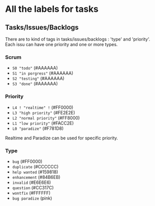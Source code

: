 # All the labels for tasks

## Tasks/Issues/Backlogs

There are to kind of tags in tasks/issues/backlogs : 'type' and 'priority'. Each issu can have one priority and one or more types.

### Scrum

* <code>S0 "todo"</code> (#AAAAAA)
* <code>S1 "in porgress"</code> (#AAAAAA)
* <code>S2 "testing"</code> (#AAAAAA)
* <code>S3 "done"</code> (#AAAAAA)

### Priority

* <code>L4 ! "realtime" !</code> (#FF0000)
* <code>L3 "high priority"</code> (#FE2E2E)
* <code>L2 "normal priority"</code> (#FF8000)
* <code>L1 "low priority"</code> (#FACC2E)
* <code>L0 "paradize"</code> (#F781D8)

Realtime and Paradize can be used for specific priority.

### Type

* <code>bug</code> (#FF0000)
* <code>duplicate</code> (#CCCCCC)
* <code>help wanted</code> (#159818)
* <code>enhancement</code> (#84B6EB)
* <code>invalid</code> (#E6E6E6)
* <code>question</code> (#CC317C)
* <code>wontfix</code> (#FFFFFF)
* <code>bug paradize</code> (pink)


